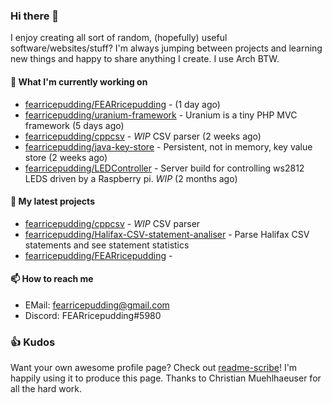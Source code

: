 ### Hi there 👋

I enjoy creating all sort of random, (hopefully) useful software/websites/stuff? 
I'm always jumping between projects and learning new things and happy to share anything I create.
I use Arch BTW.

#### 💎 What I'm currently working on

- [fearricepudding/FEARricepudding](https://github.com/fearricepudding/FEARricepudding) -  (1 day ago)
- [fearricepudding/uranium-framework](https://github.com/fearricepudding/uranium-framework) - Uranium is a tiny PHP MVC framework (5 days ago)
- [fearricepudding/cppcsv](https://github.com/fearricepudding/cppcsv) - *WIP* CSV parser (2 weeks ago)
- [fearricepudding/java-key-store](https://github.com/fearricepudding/java-key-store) - Persistent, not in memory, key value store   (2 weeks ago)
- [fearricepudding/LEDController](https://github.com/fearricepudding/LEDController) - Server build for controlling ws2812 LEDS driven by a Raspberry pi. *WIP* (2 months ago)

#### 🌱 My latest projects

- [fearricepudding/cppcsv](https://github.com/fearricepudding/cppcsv) - *WIP* CSV parser
- [fearricepudding/Halifax-CSV-statement-analiser](https://github.com/fearricepudding/Halifax-CSV-statement-analiser) - Parse Halifax CSV statements and see statement statistics 
- [fearricepudding/FEARricepudding](https://github.com/fearricepudding/FEARricepudding) - 

#### 📫 How to reach me

- EMail: fearricepudding@gmail.com
- Discord: FEARricepudding#5980

### 👍 Kudos

Want your own awesome profile page? Check out [readme-scribe](https://github.com/muesli/readme-scribe)!
I'm happily using it to produce this page. Thanks to Christian Muehlhaeuser for all the hard work.

